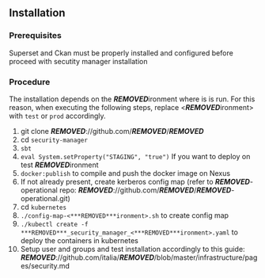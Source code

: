 ## Installation

### Prerequisites

Superset and Ckan must be properly installed and configured before proceed with secutity manager installation

### Procedure

The installation depends on the ***REMOVED***ironment where is is run.
For this reason, when executing the following steps, replace \<***REMOVED***ironment\> with `test` or `prod` accordingly.

1. git clone ***REMOVED***://github.com/***REMOVED***/***REMOVED***
2. cd `security-manager`
3. `sbt` 
4. `eval System.setProperty("STAGING", "true")` If you want to deploy on test ***REMOVED***ironment
5. `docker:publish` to compile and push the docker image on Nexus
6. If not already present, create kerberos config map (refer to ***REMOVED***-operational repo: ***REMOVED***://github.com/***REMOVED***/***REMOVED***-operational.git)
7. cd `kubernetes` 
8. `./config-map-<***REMOVED***ironment>.sh` to create config map
9. `./kubectl create -f ***REMOVED***_security_manager_<***REMOVED***ironment>.yaml` to deploy the containers in kubernetes
10. Setup user and groups and test installation accordingly to this guide: ***REMOVED***://github.com/italia/***REMOVED***/blob/master/infrastructure/pages/security.md
